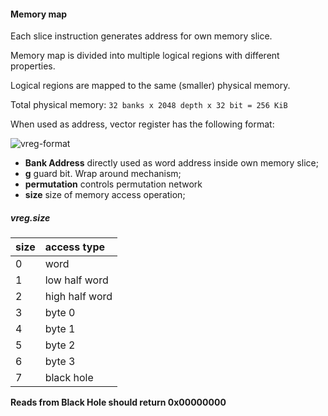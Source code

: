 #### Memory map

Each slice instruction generates address for own memory slice.

Memory map is divided into multiple logical regions with different properties.

Logical regions are mapped to the same (smaller) physical memory.

Total physical memory: `32 banks x 2048 depth x 32 bit = 256 KiB`


When used as address, vector register has the following format:

![vreg-format](assets/vreg-format.svg)

  * **Bank Address** directly used as word address inside own memory slice;
  * **g** guard bit. Wrap around mechanism;
  * **permutation** controls permutation network
  * **size** size of memory access operation;

##### vreg.size

| size | access type    |
|:-----|:---------------|
| 0    | word           |
| 1    | low half word  |
| 2    | high half word |
| 3    | byte 0         |
| 4    | byte 1         |
| 5    | byte 2         |
| 6    | byte 3         |
| 7    | black hole     |

**Reads from Black Hole should return 0x00000000**
